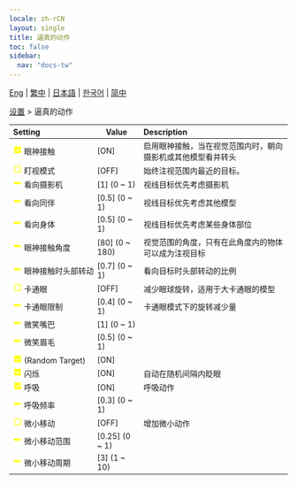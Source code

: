 ```yaml
---
locale: zh-rCN
layout: single
title: 逼真的动作
toc: false
sidebar:
  nav: "docs-tw"
---
```

[Eng](/dancexr/menu/2025.4/actor/lifelike_motions) | [繁中](/tw/dancexr/menu/2025.4/actor/lifelike_motions) | [日本語](/jp/dancexr/menu/2025.4/actor/lifelike_motions) | [한국어](/kr/dancexr/menu/2025.4/actor/lifelike_motions) | [简中](/zh/dancexr/menu/2025.4/actor/lifelike_motions)

[设置](../menu#设置) > 逼真的动作



| Setting | Value | Description |
| :--- | --- | :--- |
|<nobr><img src="/images/icon/ic_check_on.png" alt="check on icon"/> 眼神接触</nobr>| [ON] | 启用眼神接触，当在视觉范围内时，朝向摄影机或其他模型看并转头
|<nobr><img src="/images/icon/ic_check_off.png" alt="check off icon"/> 盯视模式</nobr>| [OFF] | 始终注视范围内最近的目标。
|<nobr><img src="/images/icon/ic_slider.png" alt="slider icon"/> 看向摄影机</nobr>| [1] (0 ~ 1) | 视线目标优先考虑摄影机
|<nobr><img src="/images/icon/ic_slider.png" alt="slider icon"/> 看向同伴</nobr>| [0.5] (0 ~ 1) | 视线目标优先考虑其他模型
|<nobr><img src="/images/icon/ic_slider.png" alt="slider icon"/> 看向身体</nobr>| [0.5] (0 ~ 1) | 视线目标优先考虑某些身体部位
|<nobr><img src="/images/icon/ic_slider.png" alt="slider icon"/> 眼神接触角度</nobr>| [80] (0 ~ 180) | 视觉范围的角度，只有在此角度内的物体可以成为注视目标
|<nobr><img src="/images/icon/ic_slider.png" alt="slider icon"/> 眼神接触时头部转动</nobr>| [0.7] (0 ~ 1) | 看向目标时头部转动的比例
|<nobr><img src="/images/icon/ic_check_off.png" alt="check off icon"/> 卡通眼</nobr>| [OFF] | 减少眼球旋转，适用于大卡通眼的模型
|<nobr><img src="/images/icon/ic_slider.png" alt="slider icon"/> 卡通眼限制</nobr>| [0.4] (0 ~ 1) | 卡通眼模式下的旋转减少量
|<nobr><img src="/images/icon/ic_slider.png" alt="slider icon"/> 微笑嘴巴</nobr>| [1] (0 ~ 1) | 
|<nobr><img src="/images/icon/ic_slider.png" alt="slider icon"/> 微笑眉毛</nobr>| [0.5] (0 ~ 1) | 
|<nobr><img src="/images/icon/ic_check_on.png" alt="check on icon"/> (Random Target)</nobr>| [ON] | 
|<nobr><img src="/images/icon/ic_check_on.png" alt="check on icon"/> 闪烁</nobr>| [ON] | 自动在随机间隔内眨眼
|<nobr><img src="/images/icon/ic_check_on.png" alt="check on icon"/> 呼吸</nobr>| [ON] | 呼吸动作
|<nobr><img src="/images/icon/ic_slider.png" alt="slider icon"/> 呼吸频率</nobr>| [0.3] (0 ~ 1) | 
|<nobr><img src="/images/icon/ic_check_off.png" alt="check off icon"/> 微小移动</nobr>| [OFF] | 增加微小动作
|<nobr><img src="/images/icon/ic_slider.png" alt="slider icon"/> 微小移动范围</nobr>| [0.25] (0 ~ 1) | 
|<nobr><img src="/images/icon/ic_slider.png" alt="slider icon"/> 微小移动周期</nobr>| [3] (1 ~ 10) | 
